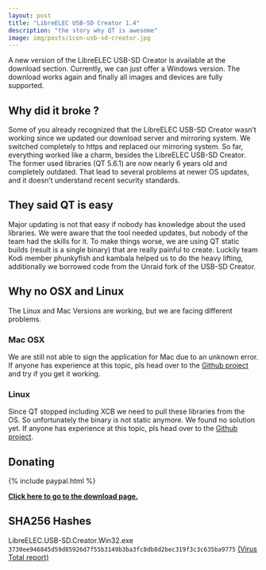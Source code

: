 ```yaml
---
layout: post
title: "LibreELEC USB-SD Creator 1.4"
description: "the story why QT is awesome"
image: img/posts/icon-usb-sd-creator.jpg
---
```


A new version of the LibreELEC USB-SD Creator is available at the download section. Currently, we can just offer a Windows version. The download works again and finally all images and devices are fully supported.

## Why did it broke ?

Some of you already recognized that the LibreELEC USB-SD Creator wasn’t working since we updated our download server and mirroring system. We switched completely to https and replaced our mirroring system. So far, everything worked like a charm, besides the LibreELEC USB-SD Creator. The former used libraries (QT 5.6.1) are now nearly 6 years old and completely outdated. That lead to several problems at newer OS updates, and it doesn’t understand recent security standards.

## They said QT is easy

Major updating is not that easy if nobody has knowledge about the used libraries. We were aware that the tool needed updates, but nobody of the team had the skills for it. To make things worse, we are using QT static builds (result is a single binary) that are really painful to create. Luckily team Kodi member phunkyfish and kambala helped us to do the heavy lifting, additionally we borrowed code from the Unraid fork of the USB-SD Creator.

## Why no OSX and Linux

The Linux and Mac Versions are working, but we are facing different problems.

### Mac OSX

We are still not able to sign the application for Mac due to an unknown error. If anyone has experience at this topic, pls head over to the [Github project](https://github.com/LibreELEC/usb-sd-creator/) and try if you get it working.

### Linux

Since QT stopped including XCB we need to pull these libraries from the OS. So unfortunately the binary is not static anymore. We found no solution yet. If anyone has experience at this topic, pls head over to the [Github project](https://github.com/LibreELEC/usb-sd-creator/).

## Donating

{% include paypal.html %}

[**Click here to go to the download page.**](https://libreelec.tv/downloads/)

## SHA256 Hashes

LibreELEC.USB-SD.Creator.Win32.exe `3730ee946845d59d85926d7f55b3149b3ba3fc8db8d2bec319f3c3c635ba9775` [(Virus Total report)](https://www.virustotal.com/gui/file/3730ee946845d59d85926d7f55b3149b3ba3fc8db8d2bec319f3c3c635ba9775)
